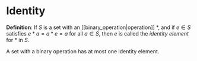 # Identity
**Definition**: If $S$ is a set with an [[binary_operation|operation]] $*$, and if $e \in S$ satisfies $e * a = a * e = a$ for all $a \in S$, then $e$ is called the *identity element* for $*$ in $S$.

A set with a binary operation has at most one identity element.